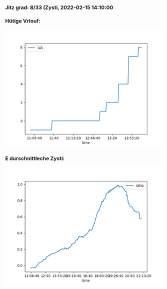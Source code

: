 ### Jitz grad: 8/33 (Zysti, 2022-02-15 14:10:00

### Hütige Vrlouf:
![Graph](Today.png)

### E durschnittleche Zysti:
![Graph](Zysti.png)
